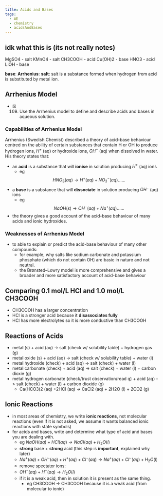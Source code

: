 ```yaml
---
title: Acids and Bases
tags:
  - AE
  - chemistry
  - acidsAndBases
---
```


## idk what this is (its not really notes)

MgSO4 - salt
KMnO4 - salt
CH3COOH - acid
Cu(OH)2 - base
HNO3 - acid
LiOH - base

**base**:
**Arrhenius:**
**salt**: salt is a substance formed when hydrogen from acid is substituted by metal ion.

## Arrhenius Model

- [x] 109. Use the Arrhenius model to define and describe acids and bases in aqueous solution.

### Capabilities of Arrhenius Model

Arrhenius (Swedish Chemist) described a theory of acid-base behaviour centred on the ability of certain substances that contain H or OH to produce hydrogen ions, $H^{+}$ (aq) or hydroxide ions, $OH^-$ (aq) when dissolved in water. His theory states that:

- an **acid** is a substance that will **ionise** in solution producing $H^+$ (aq) ions
  - eg $$HNO_{3}(aq)\to H^+(aq)+NO_{3}^-(aq)\dots\dots$$
- a **base** is a substance that will **dissociate** in solution producing $OH^-$ (aq) ions
  - eg $$NaOH(s)\to OH^-(aq)+Na^+(aq)\dots\dots$$
- the theory gives a good account of the acid-base behaviour of many acids and ionic hydroxides.

### Weaknesses of Arrhenius Model

- to able to explain or predict the acid-base behaviour of many other compounds:
  - for example, why salts like sodium carbonate and potassium phosphate (which do not contain OH) are basic in nature and not neutral.
  - the Brønsted–Lowry model is more comprehensive and gives a broader and more satisfactory account of acid-base behaviour

## Comparing 0.1 mol/L HCl and 1.0 mol/L CH3COOH

- CH3COOH has a larger concentration
- HCl is a stronger acid because it **disassociates fully**
- HCl has more electrolytes so it is more conductive than CH3COOH

## Reactions of Acids

- metal (s) + acid (aq) -> salt (check w/ solubility table) + hydrogen gas (g)
- metal oxide (s) + acid (aq) -> salt (check w/ solubility table) + water (l)
- metal hydroxide (check) + acid (aq) -> salt (check) + water (l)
- metal carbonate (check) + acid (aq) -> salt (check) + water (l) + carbon dioxie (g)
- metal hydrogen carbonate (check/trust observation/read q) + acid (aq) -> salt (check) + water (l) + carbon dioxide (g)
  - Ca(HCO3)2 (aq) +2HCl (aq) -> CaCl2 (aq) + 2H2O (l) + 2CO2 (g)

## Ionic Reactions

- in most areas of chemistry, we write **ionic reactions**, not molecular reactions (even if it is not asked, we assume it wants balanced ionic reactions with state symbols)
- for acids and bases, write and determine what type of acid and bases you are dealing with.
  - eg $NaOH (aq)+HCl(aq)\to NaCl(aq)+H_{2}O(l)$
  - **strong** base + **strong** acid (this step is **important**, explained why later)
  - $Na^+(aq)+OH^-(aq)+H^+(aq)+Cl^-(aq)\to Na^+(aq)+Cl^-(aq)+H_{2}O (l)$
  - remove spectator ions:
  - $OH^-(aq)+H^+(aq)\to H_{2}O(l)$
  - if it is a weak acid, then in solution it is present as the same thing.
    - eg CH3COOH -> CH3COOH because it is a weak acid (from molecular to ionic)
